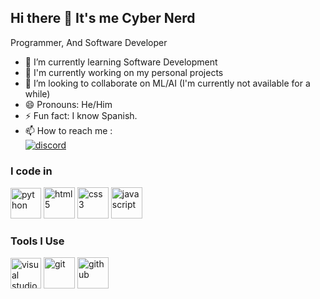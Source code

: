 ## Hi there 👋 It's me Cyber Nerd 

Programmer, And Software Developer                             
- 🌱 I’m currently learning Software Development
- 🚀 I'm currently working on my personal projects
- 🤝 I’m looking to collaborate on ML/AI (I'm currently not available for a while)
- 😄 Pronouns: He/Him
- ⚡ Fun fact: I know Spanish.
- 📫 How to reach me :
<br /> <a href="https://discord.gg/wbznXdsVVw" rel="noreferrer"><img
src="https://img.shields.io/discord/1234384482031636510?label=Discord%20Server&logo=Discord&style=for-the-badge&color=f97316&labelColor=1c1917'" alt="discord"/></a> 

### I code in
<a href="https://www.python.org/doc/"><img width="49" height="49" src="https://img.icons8.com/fluency/48/python.png" alt="python"/></a> <a href="https://developer.mozilla.org/en-US/docs/Web/HTML"><img height="50" width="50" src="https://img.icons8.com/color/48/000000/html-5.png" alt="html5"/></a> <a href="https://developer.mozilla.org/en-US/docs/Web/CSS"><img height="50" width="50" src="https://img.icons8.com/color/48/000000/css3.png" alt="css3"/></a> <a href="https://developer.mozilla.org/en-US/docs/Web/JavaScript"><img height="50" width="50" src="https://img.icons8.com/color/48/000000/javascript.png" alt="javascript"/></a> 

### Tools I Use
<a href="https://code.visualstudio.com/docs"><img height="49" width="49" src="https://img.icons8.com/color/48/000000/visual-studio-code-2019.png" alt="visual studio code"/></a> <a href="https://git-scm.com/doc"><img height="50" width="50" src="https://img.icons8.com/color/50/000000/git.png" alt="git"/></a> <a href="https://docs.github.com/en"><img width="50" height="50" src="https://img.icons8.com/fluency-systems-regular/48/1A1A1A/github.png" alt="github"/></a>

<!---
cybernerdmax/cybernerdmax is a ✨ special ✨ repository because its `README.md` (this file) appears on your GitHub profile.
You can click the Preview link to take a look at your changes.
--->
